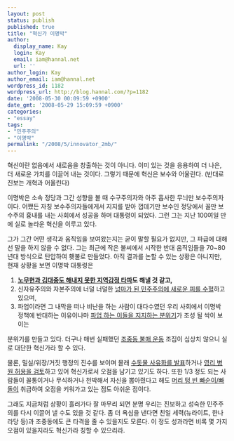 ```yaml
---
layout: post
status: publish
published: true
title: "혁신가 이명박"
author:
  display_name: Kay
  login: Kay
  email: iam@hannal.net
  url: ''
author_login: Kay
author_email: iam@hannal.net
wordpress_id: 1182
wordpress_url: http://blog.hannal.com/?p=1182
date: '2008-05-30 00:09:59 +0900'
date_gmt: '2008-05-29 15:09:59 +0900'
categories:
- "essay"
tags:
- "민주주의"
- "이명박"
permalink: "/2008/5/innovator_2mb/"
---
```

<p>혁신이란 없음에서 새로움을 창출하는 것이 아니다. 이미 있는 것을 응용하여 더 나은, 더 새로운 가치를 이끌어 내는 것이다. 그렇기 때문에 혁신은 보수와 어울린다. (반대로 진보는 개혁과 어울린다)</p>
<p>이명박은 소속 정당과 그간 성향을 볼 때 수구주의자와 아주 흡사한 무늬만 보수주의자이다. 어쨌든 자칭 보수주의자들에게서 지지를 받아 껍데기만 보수인 정당에서 꼴만 보수주의 흉내를 내는 사회에서 성공을 하며 대통령이 되었다. 그런 그는 지난 100여일 만에 실로 놀라운 혁신을 이루고 있다.</p>
<p>그가 그간 어떤 생각과 움직임을 보여왔는지는 굳이 말할 필요가 없지만, 그 파급에 대해선 말을 하지 않을 수 없다. 그는 최근에 작은 불씨에서 시작한 반대 움직임들을 70~80년대 방식으로 탄압하여 횃불로 만들었다. 아직 결과를 논할 수 있는 상황은 아니지만, 현재 상황을 보면 이명박 대통령은</p>
<ol>
<li><strong><a href="http://pgr21.com/zboard4/view.php?id=freedom&no=6201">노무현과 김대중도 해내지 못한 지역감정 타파</a>도 해낼 것 같고,</strong></li>
<li>신자유주의와 자본주의에 너덜 너덜한 <a href="http://newslink.media.daum.net/news/20080523173908922">넝마가 된 민주주의에 새로운 피를 수혈</a>하고 있으며,</li>
<li>파업이라면 그 내막을 떠나 비난을 하는 사람이 대다수였던 우리 사회에서 이명박 정책에 반대하는 이유이나마 <a href="http://newslink.media.daum.net/news/20080529214513511"> 파업 하는 이들을 지지하는 분위기</a>가 조성 될 싹이 보이는</li>
</ol>
<p>분위기를 만들고 있다. 더구나 매번 실패했던 <a href="http://media.daum.net/culture/leisure/view.html?cateid=1025&newsid=20080528154804585&cp=dailyseop">조중동 불매 운동</a> 조짐이 심상치 않으니 실로 대단한 혁신가라 할 수 있다.</p>
<p>물론, 밀실/위장/거짓 행정의 진수를 보이며 몰래 <a href="http://newslink.media.daum.net/news/20080529181710161">수돗물 사유화를 발표</a>하거나 <a href="http://media.daum.net/economic/others/view.html?cateid=1041&newsid=20080529180805998&cp=moneytoday&RIGHT_COMM=R7">영리 병원 허용을 검토</a>하고 있어 혁신가로서 오점을 남기고 있기도 하다. 또한 1/3 정도 되는 사람들이 꼴통이거나 무식하거나 천박해서 자신을 뽑아줬다고 해도 <a href="http://news.nate.com/Service/news/ShellView.asp?ArticleID=2008052818533257108&LinkID=8&lv=0">머리 텅 빈 빠순이/빠돌이</a> 취급하여 오점을 키워가고 있는 점도 아쉬운 점이다.</p>
<p>그래도 지금처럼 상황이 흘러가다 잘 마무리 되면 분명 우리는 진보하고 성숙한 민주주의를 다시 이끌어 낼 수도 있을 것 같다. 좀 더 욕심을 낸다면 친일 세력(뉴라이트, 한나라당 등)과 조중동에도 큰 타격을 줄 수 있을지도 모른다. 이 정도 성과라면 비록 몇 가지 오점이 있을지라도 혁신가라 칭할 수 있으리라.</p>
